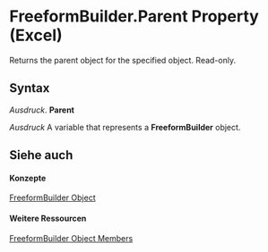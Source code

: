 
# FreeformBuilder.Parent Property (Excel)

Returns the parent object for the specified object. Read-only.


## Syntax

 _Ausdruck_. **Parent**

 _Ausdruck_ A variable that represents a **FreeformBuilder** object.


## Siehe auch


#### Konzepte


[FreeformBuilder Object](91c779ac-69bc-3b68-8ecb-1f9cc8e5b20e.md)
#### Weitere Ressourcen


[FreeformBuilder Object Members](http://msdn.microsoft.com/library/025d724f-3984-eaa3-751b-2e6814d3499f%28Office.15%29.aspx)